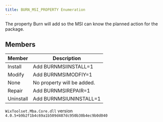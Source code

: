 ```yaml
---
title: BURN_MSI_PROPERTY Enumeration
---
```

The property Burn will add so the MSI can know the planned action for the package.
## Members
| Member | Description |
| ------ | ----------- |
| Install | Add BURNMSIINSTALL=1 |
| Modify | Add BURNMSIMODFIY=1 |
| None | No property will be added. |
| Repair | Add BURNMSIREPAIR=1 |
| Uninstall | Add BURNMSIUNINSTALL=1 |
`WixToolset.Mba.Core.dll` version `4.0.5+b9b2f1b4c69a1b509d487dc950b30b4ec9b0d040`
